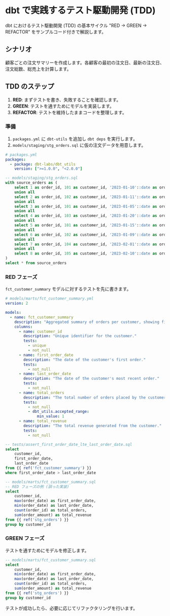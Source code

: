 # dbt で実践するテスト駆動開発 (TDD)

dbt におけるテスト駆動開発 (TDD) の基本サイクル "RED -> GREEN -> REFACTOR" をサンプルコード付きで解説します。

## シナリオ

顧客ごとの注文サマリーを作成します。各顧客の最初の注文日、最新の注文日、注文総数、総売上を計算します。

## TDD のステップ

1. **RED**: まずテストを書き、失敗することを確認します。
2. **GREEN**: テストを通すためにモデルを実装します。
3. **REFACTOR**: テストを維持したままコードを整理します。

### 準備

1. `packages.yml` に `dbt-utils` を追加し `dbt deps` を実行します。
2. `models/staging/stg_orders.sql` に仮の注文データを用意します。

```yaml
# packages.yml
packages:
  - package: dbt-labs/dbt_utils
    version: [">=1.0.0", "<2.0.0"]
```

```sql
-- models/staging/stg_orders.sql
with source_orders as (
    select 1 as order_id, 101 as customer_id, '2023-01-10'::date as order_date, 100.00 as order_amount
    union all
    select 2 as order_id, 102 as customer_id, '2023-01-11'::date as order_date, 150.00 as order_amount
    union all
    select 3 as order_id, 101 as customer_id, '2023-01-05'::date as order_date, 75.00 as order_amount
    union all
    select 4 as order_id, 103 as customer_id, '2023-01-20'::date as order_date, 50.00 as order_amount
    union all
    select 5 as order_id, 101 as customer_id, '2023-01-15'::date as order_date, 200.00 as order_amount
    union all
    select 6 as order_id, 102 as customer_id, '2023-01-09'::date as order_date, 120.00 as order_amount
    union all
    select 7 as order_id, 104 as customer_id, '2023-02-01'::date as order_date, -25.00 as order_amount
    union all
    select 8 as order_id, 105 as customer_id, '2023-02-10'::date as order_date, 0.00 as order_amount
)
select * from source_orders
```

### RED フェーズ

`fct_customer_summary` モデルに対するテストを先に書きます。

```yaml
# models/marts/fct_customer_summary.yml
version: 2

models:
  - name: fct_customer_summary
    description: "Aggregated summary of orders per customer, showing first/last order dates, total orders, and total revenue."
    columns:
      - name: customer_id
        description: "Unique identifier for the customer."
        tests:
          - unique
          - not_null
      - name: first_order_date
        description: "The date of the customer's first order."
        tests:
          - not_null
      - name: last_order_date
        description: "The date of the customer's most recent order."
        tests:
          - not_null
      - name: total_orders
        description: "The total number of orders placed by the customer."
        tests:
          - not_null
          - dbt_utils.accepted_range:
              min_value: 1
      - name: total_revenue
        description: "The total revenue generated from the customer."
        tests:
          - not_null
```

```sql
-- tests/assert_first_order_date_lte_last_order_date.sql
select
    customer_id,
    first_order_date,
    last_order_date
from {{ ref('fct_customer_summary') }}
where first_order_date > last_order_date
```

```sql
-- models/marts/fct_customer_summary.sql
-- RED フェーズの例 (誤った実装)
select
    customer_id,
    max(order_date) as first_order_date,
    min(order_date) as last_order_date,
    count(order_id) as total_orders,
    sum(order_amount) as total_revenue
from {{ ref('stg_orders') }}
group by customer_id
```

### GREEN フェーズ

テストを通すためにモデルを修正します。

```sql
-- models/marts/fct_customer_summary.sql
select
    customer_id,
    min(order_date) as first_order_date,
    max(order_date) as last_order_date,
    count(order_id) as total_orders,
    sum(order_amount) as total_revenue
from {{ ref('stg_orders') }}
group by customer_id
```

テストが成功したら、必要に応じてリファクタリングを行います。
